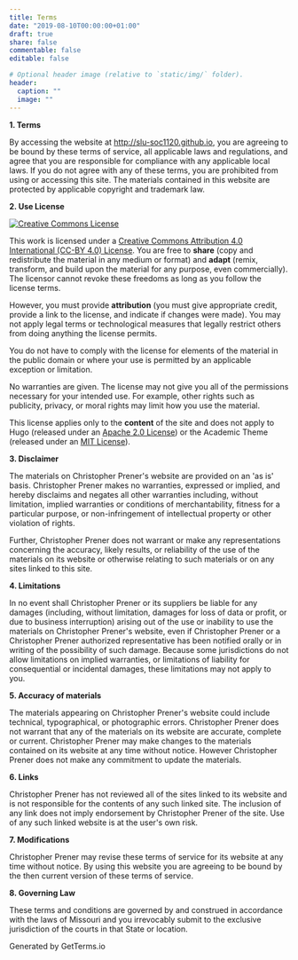 ```yaml
---
title: Terms
date: "2019-08-10T00:00:00+01:00"
draft: true
share: false
commentable: false
editable: false

# Optional header image (relative to `static/img/` folder).
header:
  caption: ""
  image: ""
---
```


**1. Terms**

By accessing the website at http://slu-soc1120.github.io, you are agreeing to be bound by these terms of service, all applicable laws and regulations, and agree that you are responsible for compliance with any applicable local laws. If you do not agree with any of these terms, you are prohibited from using or accessing this site. The materials contained in this website are protected by applicable copyright and trademark law.

**2. Use License**

<a rel="license" href="http://creativecommons.org/licenses/by/4.0/" target="_blank"><img alt="Creative Commons License" style="border-width:0" src="https://i.creativecommons.org/l/by/4.0/88x31.png" /></a>

This work is licensed under a [Creative Commons Attribution 4.0 International (CC-BY 4.0) License](/license). You are free to **share** (copy and redistribute the material in any medium or format) and **adapt** (remix, transform, and build upon the material for any purpose, even commercially). The licensor cannot revoke these freedoms as long as you follow the license terms. 

However, you must provide **attribution** (you must give appropriate credit, provide a link to the license, and indicate if changes were made). You may not apply legal terms or technological measures that legally restrict others from doing anything the license permits.

You do not have to comply with the license for elements of the material in the public domain or where your use is permitted by an applicable exception or limitation.

No warranties are given. The license may not give you all of the permissions necessary for your intended use. For example, other rights such as publicity, privacy, or moral rights may limit how you use the material.

This license applies only to the **content** of the site and does not apply to Hugo (released under an [Apache 2.0 License](https://gohugo.io/about/license/)) or the Academic Theme (released under an [MIT License](https://github.com/gcushen/hugo-academic/blob/master/LICENSE.md)).

**3. Disclaimer**

The materials on Christopher Prener's website are provided on an 'as is' basis. Christopher Prener makes no warranties, expressed or implied, and hereby disclaims and negates all other warranties including, without limitation, implied warranties or conditions of merchantability, fitness for a particular purpose, or non-infringement of intellectual property or other violation of rights.

Further, Christopher Prener does not warrant or make any representations concerning the accuracy, likely results, or reliability of the use of the materials on its website or otherwise relating to such materials or on any sites linked to this site.

**4. Limitations**

In no event shall Christopher Prener or its suppliers be liable for any damages (including, without limitation, damages for loss of data or profit, or due to business interruption) arising out of the use or inability to use the materials on Christopher Prener's website, even if Christopher Prener or a Christopher Prener authorized representative has been notified orally or in writing of the possibility of such damage. Because some jurisdictions do not allow limitations on implied warranties, or limitations of liability for consequential or incidental damages, these limitations may not apply to you.

**5. Accuracy of materials**

The materials appearing on Christopher Prener's website could include technical, typographical, or photographic errors. Christopher Prener does not warrant that any of the materials on its website are accurate, complete or current. Christopher Prener may make changes to the materials contained on its website at any time without notice. However Christopher Prener does not make any commitment to update the materials.

**6. Links**

Christopher Prener has not reviewed all of the sites linked to its website and is not responsible for the contents of any such linked site. The inclusion of any link does not imply endorsement by Christopher Prener of the site. Use of any such linked website is at the user's own risk.

**7. Modifications**

Christopher Prener may revise these terms of service for its website at any time without notice. By using this website you are agreeing to be bound by the then current version of these terms of service.

**8. Governing Law**

These terms and conditions are governed by and construed in accordance with the laws of Missouri and you irrevocably submit to the exclusive jurisdiction of the courts in that State or location.

Generated by GetTerms.io 
